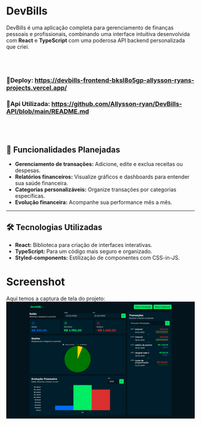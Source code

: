 # DevBills

DevBills é uma aplicação completa para gerenciamento de finanças pessoais e profissionais, combinando uma interface intuitiva desenvolvida com **React** e **TypeScript** com uma poderosa API backend personalizada que criei. 

<br><br/>
### 🔗Deploy: https://devbills-frontend-bksl8o5gp-allysson-ryans-projects.vercel.app/
### 🔗Api Utilizada: https://github.com/Allysson-ryan/DevBills-API/blob/main/README.md
<br><br/>

## 📌 Funcionalidades Planejadas
- **Gerenciamento de transações:** Adicione, edite e exclua receitas ou despesas.
- **Relatórios financeiros:** Visualize gráficos e dashboards para entender sua saúde financeira.
- **Categorias personalizáveis:** Organize transações por categorias específicas.
- **Evolução financeira:** Acompanhe sua performance mês a mês.

---

## 🛠️ Tecnologias Utilizadas
- **React:** Biblioteca para criação de interfaces interativas.
- **TypeScript:** Para um código mais seguro e organizado.
- **Styled-components:** Estilização de componentes com CSS-in-JS.


# Screenshot
Aqui temos a captura de tela do projeto:
![screenshot](src/assets/screencapture-devbills.png)
